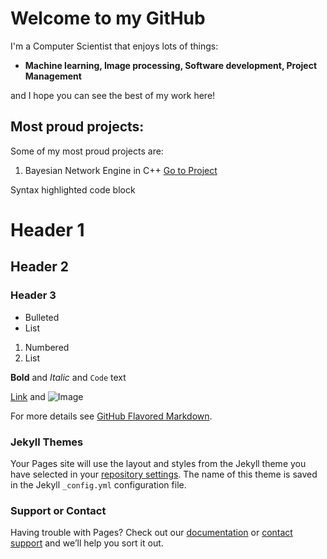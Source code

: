 # Welcome to my GitHub

I'm a Computer Scientist that enjoys lots of things:

- **Machine learning, Image processing, Software development, Project Management**

and I hope you can see the best of my work here!

## Most proud projects:

Some of my most proud projects are:
1. Bayesian Network Engine in C++ [Go to Project](https://GaEsRaRe.github.io/BayesianEgineCPP)

Syntax highlighted code block

# Header 1
## Header 2
### Header 3

- Bulleted
- List

1. Numbered
2. List

**Bold** and _Italic_ and `Code` text

[Link](url) and ![Image](src)

For more details see [GitHub Flavored Markdown](https://guides.github.com/features/mastering-markdown/).

### Jekyll Themes

Your Pages site will use the layout and styles from the Jekyll theme you have selected in your [repository settings](https://github.com/GaEsRaRe/GaEsRaRe.github.io/settings). The name of this theme is saved in the Jekyll `_config.yml` configuration file.

### Support or Contact

Having trouble with Pages? Check out our [documentation](https://help.github.com/categories/github-pages-basics/) or [contact support](https://github.com/contact) and we’ll help you sort it out.
